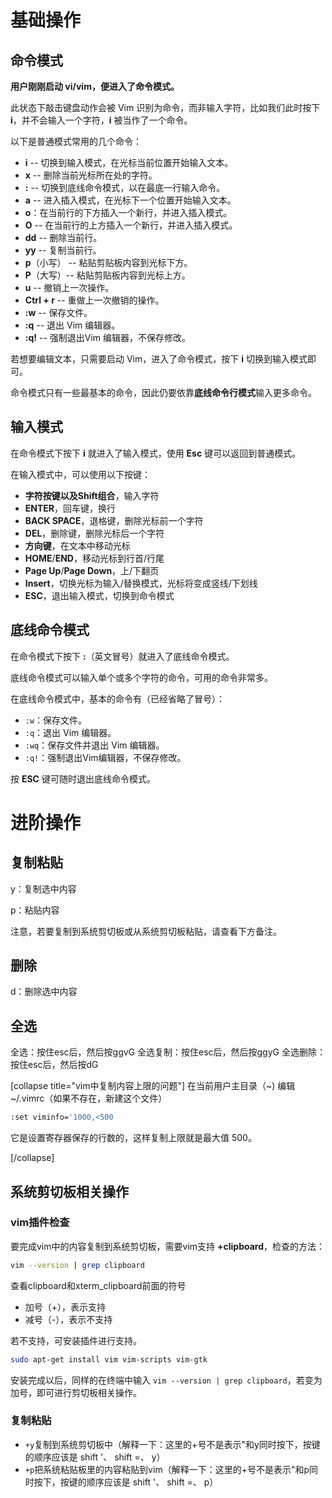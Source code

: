 # 基础操作

## 命令模式

**用户刚刚启动 vi/vim，便进入了命令模式。**

此状态下敲击键盘动作会被 Vim 识别为命令，而非输入字符，比如我们此时按下 **i**，并不会输入一个字符，**i** 被当作了一个命令。

以下是普通模式常用的几个命令：

- **i** -- 切换到输入模式，在光标当前位置开始输入文本。
- **x** -- 删除当前光标所在处的字符。
- **:** -- 切换到底线命令模式，以在最底一行输入命令。
- **a** -- 进入插入模式，在光标下一个位置开始输入文本。
- **o**：在当前行的下方插入一个新行，并进入插入模式。
- **O** -- 在当前行的上方插入一个新行，并进入插入模式。
- **dd** -- 删除当前行。
- **yy** -- 复制当前行。
- **p**（小写） -- 粘贴剪贴板内容到光标下方。
- **P**（大写）-- 粘贴剪贴板内容到光标上方。
- **u** -- 撤销上一次操作。
- **Ctrl + r** -- 重做上一次撤销的操作。
- **:w** -- 保存文件。
- **:q** -- 退出 Vim 编辑器。
- **:q!** -- 强制退出Vim 编辑器，不保存修改。

若想要编辑文本，只需要启动 Vim，进入了命令模式，按下 **i** 切换到输入模式即可。

命令模式只有一些最基本的命令，因此仍要依靠**底线命令行模式**输入更多命令。

## 输入模式

在命令模式下按下 **i** 就进入了输入模式，使用 **Esc** 键可以返回到普通模式。

在输入模式中，可以使用以下按键：

- **字符按键以及Shift组合**，输入字符
- **ENTER**，回车键，换行
- **BACK SPACE**，退格键，删除光标前一个字符
- **DEL**，删除键，删除光标后一个字符
- **方向键**，在文本中移动光标
- **HOME**/**END**，移动光标到行首/行尾
- **Page Up**/**Page Down**，上/下翻页
- **Insert**，切换光标为输入/替换模式，光标将变成竖线/下划线
- **ESC**，退出输入模式，切换到命令模式

## 底线命令模式

在命令模式下按下 **:**（英文冒号）就进入了底线命令模式。

底线命令模式可以输入单个或多个字符的命令，可用的命令非常多。

在底线命令模式中，基本的命令有（已经省略了冒号）：

- `:w`：保存文件。
- `:q`：退出 Vim 编辑器。
- `:wq`：保存文件并退出 Vim 编辑器。
- `:q!`：强制退出Vim编辑器，不保存修改。

按 **ESC** 键可随时退出底线命令模式。

# 进阶操作

## 复制粘贴

 y：复制选中内容

p：粘贴内容

注意，若要复制到系统剪切板或从系统剪切板粘贴，请查看下方备注。

## 删除

 d：删除选中内容

## 全选

全选：按住esc后，然后按ggvG
全选复制：按住esc后，然后按ggyG
全选删除：按住esc后，然后按dG

[collapse title="vim中复制内容上限的问题"]
在当前用户主目录（~) 编辑 ~/.vimrc（如果不存在，新建这个文件）

```bash
:set viminfo='1000,<500 
```

它是设置寄存器保存的行数的，这样复制上限就是最大值 500。

[/collapse]

## 系统剪切板相关操作

### vim插件检查

要完成vim中的内容复制到系统剪切板，需要vim支持 **+clipboard**，检查的方法：

 ```bash
 vim --version | grep clipboard
 ```

查看clipboard和xterm_clipboard前面的符号

- 加号（+），表示支持
- 减号（-），表示不支持

若不支持，可安装插件进行支持。

```bash
sudo apt-get install vim vim-scripts vim-gtk
```

安装完成以后，同样的在终端中输入 `vim --version | grep clipboard`，若变为加号，即可进行剪切板相关操作。

### 复制粘贴

- `+y`复制到系统剪切板中（解释一下：这里的+号不是表示"和y同时按下，按键的顺序应该是 shift '、 shift =、 y）
- `+p`把系统粘贴板里的内容粘贴到vim（解释一下：这里的+号不是表示"和p同时按下，按键的顺序应该是 shift '、 shift =、 p）